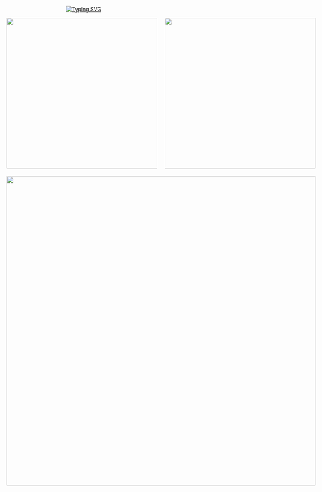 [![Typing SVG](https://readme-typing-svg.demolab.com?font=Fira+Code&pause=1000&color=07F7BC&width=435&lines=%E8%80%90%E5%BF%83%E6%98%AF%E7%94%9F%E6%B4%BB%E7%9A%84%E5%85%B3%E9%94%AE)](https://git.io/typing-svg)

<div style="display: flex; flex-direction: column; align-items: center; gap: 20px;">
  <div style="display: flex; gap: 20px;">
    <img src="https://github-readme-stats.vercel.app/api?username=HOWILLMAKEIT&show_icons=true&theme=radical" style="width: 400px;" />
    <img src="https://github-readme-stats.vercel.app/api/top-langs/?username=HOWILLMAKEIT&layout=compact&theme=radical" style="width: 400px;" />
  </div>
  
  <a href="https://github.com/ashutosh00710/github-readme-activity-graph">
    <img src="https://github-readme-activity-graph.vercel.app/graph?username=HOWILLMAKEIT&theme=react" style="width: 820px;" />
  </a>
</div>






